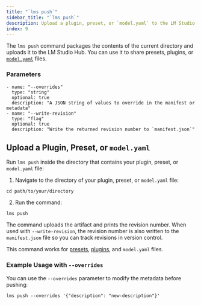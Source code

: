 ```yaml
---
title: "`lms push`"
sidebar_title: "`lms push`"
description: Upload a plugin, preset, or `model.yaml` to the LM Studio Hub.
index: 9
---
```


The `lms push` command packages the contents of the current directory and uploads
it to the LM Studio Hub. You can use it to share presets, plugins, or
[`model.yaml`](http://modelyaml.org) files.

### Parameters
```lms_params
- name: "--overrides"
  type: "string"
  optional: true
  description: "A JSON string of values to override in the manifest or metadata"
- name: "--write-revision"
  type: "flag"
  optional: true
  description: "Write the returned revision number to `manifest.json`"
```

## Upload a Plugin, Preset, or `model.yaml`

Run `lms push` inside the directory that contains your plugin, preset, or `model.yaml` file:

1. Navigate to the directory of your plugin, preset, or `model.yaml` file:
```shell
cd path/to/your/directory
```
2. Run the command:
```shell
lms push
```

The command uploads the artifact and prints the revision number. When used with
`--write-revision`, the revision number is also written to the `manifest.json`
file so you can track revisions in version control.

This command works for [presets](/docs/app/presets),
[plugins](/docs/typescript/plugins), and `model.yaml` files.

### Example Usage with `--overrides`
You can use the `--overrides` parameter to modify the metadata before pushing:

```shell
lms push --overrides '{"description": "new-description"}'
```

